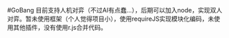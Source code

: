 #GoBang
目前支持人机对弈（不过AI有点蠢...），后期可以加入node，实现双人对弈。暂未使用框架（个人觉得项目小），使用requireJS实现模块化编码，未使用其他插件，没有使用r.js合并代码。